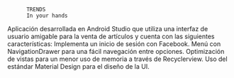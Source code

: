 
          TRENDS
          In your hands


Aplicación desarrollada en Android Studio que utiliza una interfaz de usuario amigable para la venta de artículos y cuenta con las siguientes características:
	Implementa un inicio de sesión con Facebook.
          Menú con  NavigationDrawer para una fácil navegación entre opciones.
	Optimización de vistas para un menor uso de memoria a través de Recyclerview.
	Uso del estándar Material Design para el diseño de la UI. 

